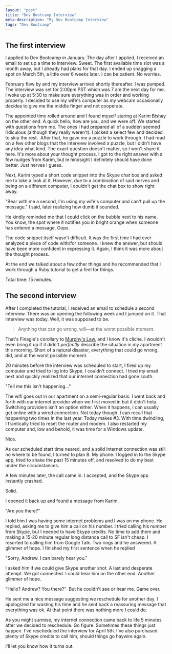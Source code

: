```yaml
---
layout: "post"
title: "Dev Bootcamp Interview"
meta-description: "My Dev Bootcamp Interview"
tags: "Dev Bootcamp"
---
```


The first interview
-------------------

I applied to Dev Bootcamp in January. The day after I applied, I received an email to set up a time to interview. Sweet. The first available time slot was a month away, but I already had plans for that day. I ended up snagging a spot on March 5th, a little over 6 weeks later. I can be patient. No worries.

February flew by and my interview arrived shortly thereafter. I was pumped. The interview was set for 2:00pm PST which was 7 am the next day for me. I woke up at 5:30 to make sure everything was in order and working properly. I decided to use my wife's computer as my webcam occasionally decides to give me the middle finger and not cooperate.

The appointed time rolled around and I found myself staring at Karim Bishay on the other end. A quick hello, how are you, and we were off. We started with questions from me. The ones I had prepared all of a sudden seemed ridiculous (although they really weren't). I picked a select few and decided to skip the rest.  After that, he gave me a puzzle to work through. I had read on a few other blogs that the interview involved a puzzle, but I didn't have any idea what kind. The exact question doesn't matter, so I won't share it here. It's more about your thought process. I got to the right answer with a few nudges from Karim, but in hindsight I definitely should have done better. Just nerves I guess.

Next, Karim typed a short code snippet into the Skype chat box and asked me to take a look at it. However, due to a combination of said nerves and being on a different computer, I couldn't get the chat box to show right away.

"Bear with me a second, I'm using my wife's computer and can't pull up the message." I said, later realizing how dumb it sounded.

He kindly reminded me that I could click on the bubble next to his name. You know, the spot where it notifies you in bright orange when someone has entered a message. Oops.

The code snippet itself wasn't difficult. It was the first time I had ever analyzed a piece of code with/for someone. I knew the answer, but should have been more confident in expressing it. Again, I think it was more about the thought process.

At the end we talked about a few other things and he recommended that I work through a Ruby tutorial to get a feel for things.

Total time: 15 minutes.

The second interview
--------------------

After I completed the tutorial, I received an email to schedule a second interview. There was an opening the following week and I jumped on it. That interview was today. Well, it was supposed to be.

>Anything that can go wrong, will—at the worst possible moment.

That's Finagle's corollary to [Murphy's Law][1], and I know it's cliche. I wouldn't even bring it up if it didn't *perfectly* describe the situation in my apartment this morning. Short of a natural disaster, everything that could go wrong, did, and at the worst possible moment.

20 minutes before the interview was scheduled to start, I fired up my computer and tried to log into Skype. I couldn't connect. I tried my email next and quickly realized that our internet connection had gone south.

"Tell me this isn't happening..."

The wifi goes out in our apartment on a semi-regular basis. I went back and forth with our internet provider when we first moved in but it didn't help. Switching providers isn't an option either. When it happens, I can usually get online with a wired connection. Not today though. I can recall that happening two times in the last year. Today makes #3. With time dwindling, I frantically tried to reset the router and modem. I also restarted my computer and, low and behold, it was time for a Windows update.

Nice.

As our scheduled start time neared, and a solid internet connection was still no where to be found, I turned to plan B. My phone. I logged in to the Skype app, tried to shake the past 15 minutes off, and resolved to do my best under the circumstances.

A few minutes later, the call came in. I accepted, and the Skype app instantly crashed.

Solid.

I opened it back up and found a message from Karim.

"Are you there?"

I told him I was having some internet problems and I was on my phone. He replied, asking me to give him a call on his number. I tried calling his number from Skype, but I needed to have Skype credits. No time to add them and making a 15-20 minute regular long distance call to SF isn't cheap. I resorted to calling him from Google Talk. Two rings and he answered. A glimmer of hope. I finished my first sentence when he replied

"Sorry, Andrew. I can barely hear you." 

I asked him if we could give Skype another shot. A last and desperate attempt. We got connected. I could hear him on the other end. Another glimmer of hope.

"Hello? Andrew? You there?"  But he couldn't see or hear me. Game over.

He sent me a nice message suggesting we reschedule for another day. I apologized for wasting his time and he sent back a reassuring message that everything was ok. At that point there was nothing more I could do.

As you might surmise, my internet connection came back to life 5 minutes after we decided to reschedule. Go figure. Sometimes these things just happen. I've rescheduled the interview for April 5th. I've also purchased plenty of Skype credits to call him, should things go haywire again. 

I'll let you know how it turns out.

[1]: http://en.wikipedia.org/wiki/Murphy%27s_Law "Murphy's Law"
